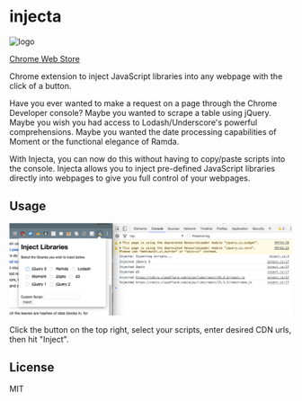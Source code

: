 # injecta

![logo][logo]

[Chrome Web Store][chrome-web-store]

Chrome extension to inject JavaScript libraries into any webpage with the click of a button.

Have you ever wanted to make a request on a page through the Chrome Developer console? Maybe you wanted to scrape a table using jQuery. Maybe you wish you had access to Lodash/Underscore's powerful comprehensions. Maybe you wanted the date processing capabilities of Moment or the functional elegance of Ramda.

With Injecta, you can now do this without having to copy/paste scripts into the console. Injecta allows you to inject pre-defined JavaScript libraries directly into webpages to give you full control of your webpages.

## Usage

![screenshot][screenshot]

Click the button on the top right, select your scripts, enter desired CDN urls, then hit "Inject".

## License

MIT

[logo]: /assets/logo.png
[screenshot]: /assets/screenshot.png
[chrome-web-store]: https://chrome.google.com/webstore/detail/injecta/gbndgddgajcmkogjonkgbcempddcbmca
